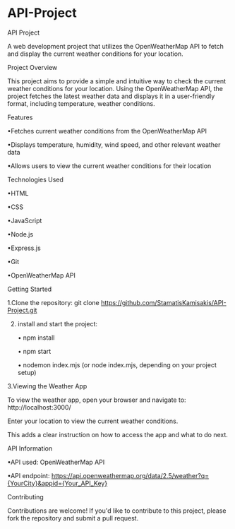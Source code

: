 ﻿# API-Project

﻿API Project
 
A web development project that utilizes the OpenWeatherMap API to fetch and display the current weather conditions for your location.

﻿Project Overview
 
This project aims to provide a simple and intuitive way to check the current weather conditions for your location. Using the OpenWeatherMap API, the project fetches the latest weather data and displays it in a user-friendly format, including temperature, weather conditions.

﻿Features
 
•Fetches current weather conditions from the OpenWeatherMap API

•Displays temperature, humidity, wind speed, and other relevant weather data

•Allows users to view the current weather conditions for their location


Technologies Used

•HTML

•CSS

•JavaScript

•Node.js

•Express.js

•Git

•OpenWeatherMap API

﻿Getting Started

1.Clone the repository: git clone https://github.com/StamatisKamisakis/API-Project.git

2. install and start the project:

    • npm install
   
    • npm start
   
    • nodemon index.mjs (or node index.mjs, depending on your project setup)   
    
3.Viewing the Weather App

To view the weather app, open your browser and navigate to: http://localhost:3000/

Enter your location to view the current weather conditions.

This adds a clear instruction on how to access the app and what to do next.

﻿API Information
 
•API used: OpenWeatherMap API

•API endpoint: https://api.openweathermap.org/data/2.5/weather?q={YourCity}&appid={Your_API_Key}

Contributing

Contributions are welcome! If you'd like to contribute to this project, please fork the repository and submit a pull request.
